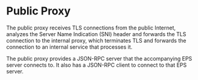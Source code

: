 # Public Proxy

The public proxy receives TLS connections from the public Internet, analyzes
the Server Name Indication (SNI) header and forwards the TLS connection to
the internal proxy, which terminates TLS and forwards the connection to
an internal service that processes it.

The public proxy provides a JSON-RPC server that the accompanying EPS server connects to. It also has a JSON-RPC client to connect to that EPS server.